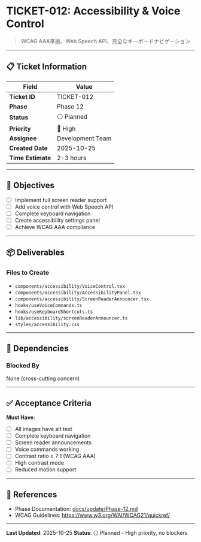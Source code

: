 # TICKET-012: Accessibility & Voice Control

> WCAG AAA準拠、Web Speech API、完全なキーボードナビゲーション

---

## 📋 Ticket Information

| Field | Value |
|-------|-------|
| **Ticket ID** | TICKET-012 |
| **Phase** | Phase 12 |
| **Status** | ⚪ Planned |
| **Priority** | 🔴 High |
| **Assignee** | Development Team |
| **Created Date** | 2025-10-25 |
| **Time Estimate** | 2-3 hours |

---

## 🎯 Objectives

- [ ] Implement full screen reader support
- [ ] Add voice control with Web Speech API
- [ ] Complete keyboard navigation
- [ ] Create accessibility settings panel
- [ ] Achieve WCAG AAA compliance

---

## 📦 Deliverables

### Files to Create
- `components/accessibility/VoiceControl.tsx`
- `components/accessibility/AccessibilityPanel.tsx`
- `components/accessibility/ScreenReaderAnnouncer.tsx`
- `hooks/useVoiceCommands.ts`
- `hooks/useKeyboardShortcuts.ts`
- `lib/accessibility/screenReaderAnnouncer.ts`
- `styles/accessibility.css`

---

## 🔗 Dependencies

### Blocked By
None (cross-cutting concern)

---

## ✅ Acceptance Criteria

**Must Have**:
- [ ] All images have alt text
- [ ] Complete keyboard navigation
- [ ] Screen reader announcements
- [ ] Voice commands working
- [ ] Contrast ratio ≥ 7:1 (WCAG AAA)
- [ ] High contrast mode
- [ ] Reduced motion support

---

## 🔗 References

- Phase Documentation: [docs/update/Phase-12.md](../update/Phase-12.md)
- WCAG Guidelines: https://www.w3.org/WAI/WCAG21/quickref/

---

**Last Updated**: 2025-10-25
**Status**: ⚪ Planned - High priority, no blockers
